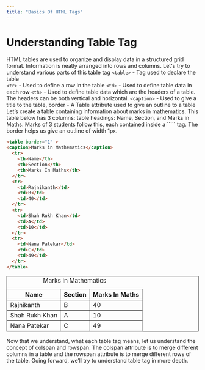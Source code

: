 ```yaml
---
title: "Basics Of HTML Tags"
---
```


# Understanding Table Tag

HTML tables are used to organize and display data in a structured grid format. Information is neatly arranged into rows and columns. Let's try to understand various parts of this table tag
```<table>``` - Tag used to declare the table  
```<tr>``` - Used to define a row in the table
```<td>``` - Used to define table data in each row
```<th>``` -  Used to define table data which are the headers of a table. The headers can be both vertical and horizontal.
```<caption>``` - Used to give a title to the table, 
border - A Table attribute used to give an outline to a table
Let’s create a table containing information about marks in mathematics. This table below has 3 columns: table headings<th>: Name, Section, and Marks in Maths. Marks of 3 students follow this, each contained inside a ```<td>`` tag. The border helps us give an outline of width 1px.
```html
<table border="1" >
<caption>Marks in Mathematics</caption>
  <tr>
    <th>Name</th>
    <th>Section</th>  
    <th>Marks In Maths</th>
  </tr>
  <tr>
    <td>Rajnikanth</td>
    <td>B</td>
    <td>40</td>
  </tr>
  <tr>
    <td>Shah Rukh Khan</td>
    <td>A</td>
    <td>10</td>
  </tr>
  <tr>
    <td>Nana Patekar</td>
    <td>C</td>
    <td>49</td>
  </tr>
</table>
```
<table border="1" >
<caption>Marks in Mathematics</caption>
  <tr>
    <th>Name</th>
    <th>Section</th>  
    <th>Marks In Maths</th>
  </tr>
  <tr>
    <td>Rajnikanth</td>
    <td>B</td>
    <td>40</td>
  </tr>
  <tr>
    <td>Shah Rukh Khan</td>
    <td>A</td>
    <td>10</td>
  </tr>
  <tr>
    <td>Nana Patekar</td>
    <td>C</td>
    <td>49</td>
  </tr>
</table>


Now that we understand, what each table tag means, let us understand the concept of colspan and rowspan. The colspan attribute is to merge different columns in a table and the rowspan attribute is to merge different rows of the table. Going forward, we’ll try to understand table tag in more depth.
